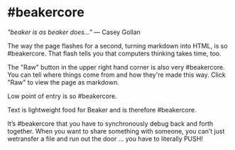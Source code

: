 # #beakercore

*"beaker is as beaker does..."* — Casey Gollan

The way the page flashes for a second, turning markdown into HTML, is so #beakercore. That flash tells you that computers thinking takes time, too.

The "Raw" button in the upper right hand corner is also very #beakercore. You can tell where things come from and how they're made this way. Click "Raw" to view the page as markdown.

Low point of entry is so #beakercore.

Text is lightweight food for Beaker and is therefore #beakercore.

It’s #beakercore that you have to synchronously debug back and forth together. When you want to share something with someone, you can’t just wetransfer a file and run out the door ... you have to literally PUSH!
